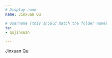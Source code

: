 ```yaml
---
# Display name
name: Jinxuan Qu

# Username (this should match the folder name)
ta:
- qujinxuan

---
```


Jinxuan Qu
